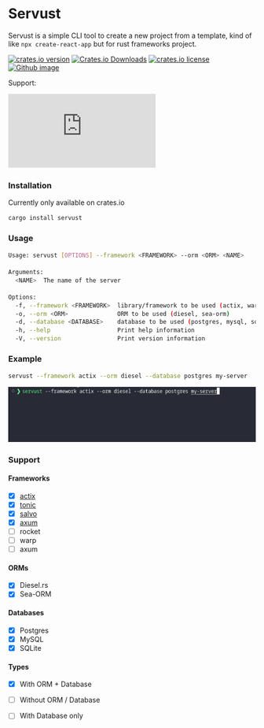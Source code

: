 # Servust

Servust is a simple CLI tool to create a new project from a template, kind of like `npx create-react-app` but for rust frameworks project.

[![crates.io version]][crates.io link] [![Crates.io Downloads]][crates.io link] [![crates.io license]][crates.io link] [![Github image]][Github status]

Support: 

[![Matrix image]][Matrix link]


### Installation

Currently only available on crates.io

```bash
cargo install servust
```

### Usage

```bash
Usage: servust [OPTIONS] --framework <FRAMEWORK> --orm <ORM> <NAME>

Arguments:
  <NAME>  The name of the server

Options:
  -f, --framework <FRAMEWORK>  library/framework to be used (actix, warp, axum, tonic)
  -o, --orm <ORM>              ORM to be used (diesel, sea-orm)
  -d, --database <DATABASE>    database to be used (postgres, mysql, sqlite) default: postgres
  -h, --help                   Print help information
  -V, --version                Print version information
```


### Example
```bash
servust --framework actix --orm diesel --database postgres my-server
```

![CLI Run](https://github.com/giripriyadarshan/servust/blob/main/assets/img/servust_cli.gif?raw=true)



### Support

#### Frameworks
- [x] [actix](https://actix.rs)
- [x] [tonic](https://github.com/hyperium/tonic)
- [x] [salvo](https://salvo.rs)
- [x] [axum](https://github.com/tokio-rs/axum)
- [ ] rocket
- [ ] warp
- [ ] axum

#### ORMs
- [x] Diesel.rs
- [x] Sea-ORM

#### Databases
- [x] Postgres
- [x] MySQL
- [x] SQLite

#### Types
- [x] With ORM + Database
- [ ] Without ORM / Database
- [ ] With Database only






[crates.io link]: https://crates.io/crates/servust
[crates.io version]: https://img.shields.io/crates/v/servust
[Crates.io Downloads]: https://img.shields.io/crates/d/servust
[crates.io license]: https://img.shields.io/crates/l/servust
[Github image]: https://github.com/giripriyadarshan/servust/workflows/ci/badge.svg
[Github status]: https://github.com/giripriyadarshan/servust/actions
[Matrix image]: https://img.shields.io/matrix/giripriyadarshan-servust:matrix.org
[Matrix link]: https://matrix.to/#/#giripriyadarshan-servust:matrix.org